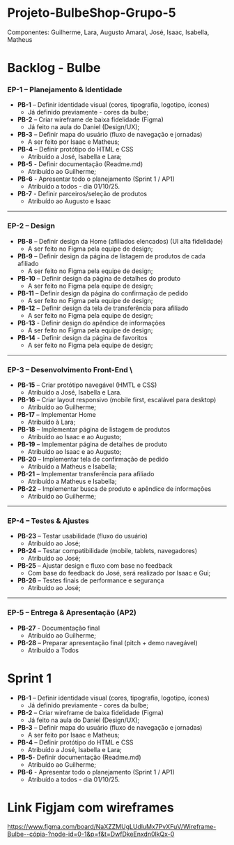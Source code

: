# Projeto-BulbeShop-Grupo-5
Componentes: Guilherme, Lara, Augusto Amaral, José, Isaac, Isabella, Matheus

# Backlog - Bulbe


### **EP-1 – Planejamento & Identidade**



* **PB-1** – Definir identidade visual (cores, tipografia, logotipo, ícones)
    * Já definido previamente - cores da bulbe;
* **PB-2** – Criar wireframe de baixa fidelidade (Figma)
    * Já feito na aula do Daniel (Design/UX);
* **PB-3** – Definir mapa do usuário (fluxo de navegação e jornadas)
    * A ser feito por Isaac e Matheus;
* **PB-4** – Definir protótipo do HTML e CSS
    * Atribuído a José, Isabella e Lara;
* **PB-5** - Definir documentação (Readme.md)
    * Atribuído ao Guilherme;
* **PB-6** - Apresentar todo o planejamento (Sprint 1 / AP1) 
    * Atribuído a todos - dia 01/10/25.
* **PB-7** - Definir parceiros/seleção de produtos
    * Atribuído ao Augusto e Isaac

---


### **EP-2 – Design**

* **PB-8** – Definir design da Home (afiliados elencados) (UI alta fidelidade) 
    * A ser feito no Figma pela equipe de design;
* **PB-9** – Definir design da página de listagem de produtos de cada afiliado
    * A ser feito no Figma pela equipe de design;
* **PB-10** – Definir design da página de detalhes do produto
    * A ser feito no Figma pela equipe de design;
* **PB-11** – Definir design da página do confirmação de pedido
    * A ser feito no Figma pela equipe de design;
* **PB-12** – Definir design da tela de transferência para afiliado
    * A ser feito no Figma pela equipe de design;
* **PB-13** - Definir design do apêndice de informações
    * A ser feito no Figma pela equipe de design;
* **PB-14** - Definir design da página de favoritos
    * A ser feito no Figma pela equipe de design; 


---


### **EP-3 – Desenvolvimento Front-End** \


* **PB-15** – Criar protótipo navegável (HMTL e CSS)
    * Atribuído a José, Isabella e Lara.
* **PB-16** – Criar layout responsivo (mobile first, escalável para desktop)
    * Atribuído ao Guilherme;
* **PB-17** – Implementar Home
    * Atribuído à Lara;
* **PB-18** – Implementar página de listagem de produtos
    * Atribuído ao Isaac e ao Augusto;
* **PB-19** – Implementar página de detalhes de produto
    * Atribuído ao Isaac e ao Augusto;
* **PB-20** – Implementar tela de confirmação de pedido
    * Atribuído a Matheus e Isabella;
* **PB-21** – Implementar transferência para afiliado
    * Atribuído a Matheus e Isabella;
* **PB-22** – Implementar busca de produto e apêndice de informações
    * Atribuído ao Guilherme;

---


### **EP-4 – Testes & Ajustes**

* **PB-23** – Testar usabilidade (fluxo do usuário)
    * Atribuído ao José;
* **PB-24** – Testar compatibilidade (mobile, tablets, navegadores)
    * Atribuído ao José;
* **PB-25** – Ajustar design e fluxo com base no feedback
    * Com base do feedback do José, será realizado por Isaac e Gui;
* **PB-26** – Testes finais de performance e segurança
    * Atribuído ao José; 


---


### **EP-5 – Entrega & Apresentação (AP2)**

* **PB-27** - Documentação final
    * Atribuído ao Guilherme;
* **PB-28** – Preparar apresentação final (pitch + demo navegável)
    * Atribuído a Todos


# Sprint 1 



* **PB-1** – Definir identidade visual (cores, tipografia, logotipo, ícones)
    * Já definido previamente - cores da bulbe;
* **PB-2** – Criar wireframe de baixa fidelidade (Figma)
    * Já feito na aula do Daniel (Design/UX);
* **PB-3** – Definir mapa do usuário (fluxo de navegação e jornadas)
    * A ser feito por Isaac e Matheus;
* **PB-4** – Definir protótipo do HTML e CSS
    * Atribuído a José, Isabella e Lara;
* **PB-5**- Definir documentação (Readme.md)
    * Atribuído ao Guilherme;
* **PB-6** - Apresentar todo o planejamento (Sprint 1 / AP1) 
    * Atribuído a todos - dia 01/10/25.

# Link Figjam com wireframes

https://www.figma.com/board/NaXZZMUgLUdluMx7PvXFuV/Wireframe-Bulbe--cópia-?node-id=0-1&p=f&t=DwfDkeEnxdn0lkQx-0

